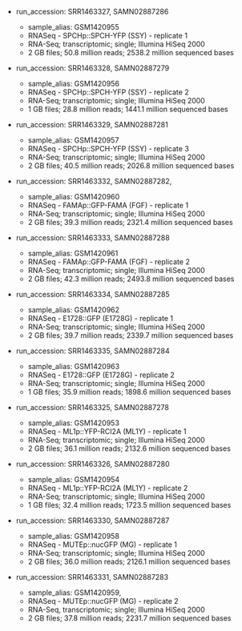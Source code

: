 
- run_accession: SRR1463327, SAMN02887286
    - sample_alias: GSM1420955
    - RNASeq - SPCHp::SPCH-YFP (SSY) - replicate 1
    - RNA-Seq; transcriptomic; single; Illumina HiSeq 2000
    - 2 GB files; 50.8 million reads; 2538.2 million sequenced bases

- run_accession: SRR1463328, SAMN02887279
    - sample_alias: GSM1420956
    - RNASeq - SPCHp::SPCH-YFP (SSY) - replicate 2
    - RNA-Seq; transcriptomic; single; Illumina HiSeq 2000
    - 1 GB files; 28.8 million reads; 1441.1 million sequenced bases
    
- run_accession: SRR1463329, SAMN02887281
    - sample_alias: GSM1420957
    - RNASeq - SPCHp::SPCH-YFP (SSY) - replicate 3
    - RNA-Seq; transcriptomic; single; Illumina HiSeq 2000
    - 2 GB files; 40.5 million reads; 2026.8 million sequenced bases
    
- run_accession: SRR1463332, SAMN02887282,
    - sample_alias: GSM1420960
    - RNASeq - FAMAp::GFP-FAMA (FGF) - replicate 1
    - RNA-Seq; transcriptomic; single; Illumina HiSeq 2000
    - 2 GB files; 39.3 million reads; 2321.4 million sequenced bases
    
- run_accession: SRR1463333, SAMN02887288
    - sample_alias: GSM1420961
    - RNASeq - FAMAp::GFP-FAMA (FGF) - replicate 2
    - RNA-Seq; transcriptomic; single; Illumina HiSeq 2000
    - 2 GB files; 42.3 million reads; 2493.8 million sequenced bases
    
- run_accession: SRR1463334, SAMN02887285
    - sample_alias: GSM1420962
    - RNASeq - E1728::GFP (E1728G) - replicate 1
    - RNA-Seq; transcriptomic; single; Illumina HiSeq 2000
    - 2 GB files; 39.7 million reads; 2339.7 million sequenced bases
    
- run_accession: SRR1463335, SAMN02887284
    - sample_alias: GSM1420963
    - RNASeq - E1728::GFP (E1728G) - replicate 2
    - RNA-Seq; transcriptomic; single; Illumina HiSeq 2000
    - 1 GB files; 35.9 million reads; 1898.6 million sequenced bases

- run_accession: SRR1463325, SAMN02887278
    - sample_alias: GSM1420953
    - RNASeq - ML1p::YFP-RCI2A (ML1Y) - replicate 1
    - RNA-Seq; transcriptomic; single; Illumina HiSeq 2000
    - 2 GB files; 36.1 million reads; 2132.6 million sequenced bases
    
- run_accession: SRR1463326, SAMN02887280
    - sample_alias: GSM1420954
    - RNASeq - ML1p::YFP-RCI2A (ML1Y) - replicate 2
    - RNA-Seq; transcriptomic; single; Illumina HiSeq 2000
    - 1 GB files; 32.4 million reads; 1723.5 million sequenced bases
    
- run_accession: SRR1463330, SAMN02887287
    - sample_alias: GSM1420958
    - RNASeq - MUTEp::nucGFP (MG) - replicate 1
    - RNA-Seq; transcriptomic; single; Illumina HiSeq 2000
    - 2 GB files; 36.0 million reads; 2126.1 million sequenced bases
    
- run_accession: SRR1463331, SAMN02887283
    - sample_alias: GSM1420959,
    - RNASeq - MUTEp::nucGFP (MG) - replicate 2
    - RNA-Seq, transcriptomic; single; Illumina HiSeq 2000
    - 2 GB files; 37.8 million reads; 2231.7 million sequenced bases
